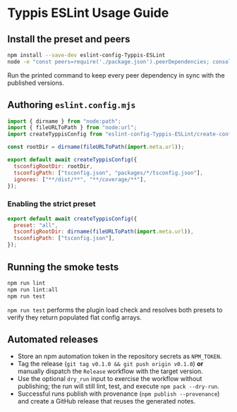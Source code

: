 # Typpis ESLint Usage Guide

## Install the preset and peers

```bash
npm install --save-dev eslint-config-Typpis-ESLint
node -e "const peers=require('./package.json').peerDependencies; console.log('npm install --save-dev ' + Object.entries(peers).map(([name, version]) => `${name}@${version}`).join(' '));"
```

Run the printed command to keep every peer dependency in sync with the published versions.

## Authoring `eslint.config.mjs`

```js
import { dirname } from "node:path";
import { fileURLToPath } from "node:url";
import createTyppisConfig from "eslint-config-Typpis-ESLint/create-config";

const rootDir = dirname(fileURLToPath(import.meta.url));

export default await createTyppisConfig({
  tsconfigRootDir: rootDir,
  tsconfigPath: ["tsconfig.json", "packages/*/tsconfig.json"],
  ignores: ["**/dist/**", "**/coverage/**"],
});
```

### Enabling the strict preset

```js
export default await createTyppisConfig({
  preset: "all",
  tsconfigRootDir: dirname(fileURLToPath(import.meta.url)),
  tsconfigPath: ["tsconfig.json"],
});
```

## Running the smoke tests

```bash
npm run lint
npm run lint:all
npm run test
```

`npm run test` performs the plugin load check and resolves both presets to verify they return populated flat config arrays.

## Automated releases

- Store an npm automation token in the repository secrets as `NPM_TOKEN`.
- Tag the release (`git tag v0.1.0 && git push origin v0.1.0`) **or** manually dispatch the `Release` workflow with the target version.
- Use the optional `dry_run` input to exercise the workflow without publishing; the run will still lint, test, and execute `npm pack --dry-run`.
- Successful runs publish with provenance (`npm publish --provenance`) and create a GitHub release that reuses the generated notes.

